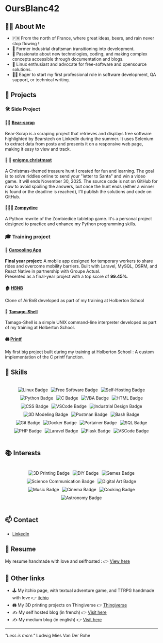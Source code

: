 # OursBlanc42

## 🐻‍❄️ About Me

- 🇫🇷 From the north of France, where great ideas, beers, and rain never stop flowing !
- 📐 Former industrial draftsman transitioning into development.
- 🧠 Passionate about new technologies, coding, and making complex concepts accessible through documentation and blogs.
- 🐧 Linux enthusiast and advocate for free-software and opensource solutions.
- 👨‍💻 Eager to start my first professional role in software development, QA support, or technical writing.
  
## 🚀 Projects

### 🛠️ Side Project
#### 🐻‍❄️ [Bear-scrap](https://github.com/OursBlanc42/bear-scrap)
Bear-Scrap is a scraping project that retrieves and displays free software highlighted by Bearstech on LinkedIn during the summer. It uses Selenium to extract data from posts and presents it on a responsive web page, making it easy to view and track.

#### 🧩 🎅 [enigme.christmast](https://enigme.christmas)
A Christmas-themed treasure hunt I created for fun and learning. The goal is to solve riddles online to send your "letter to Santa" and win a video game. It will ends November 30, 2025.
The source code is not on GitHub for now to avoid spoiling the answers, but once the hunt ends (either a winner is found or the deadline is reached), I’ll publish the solutions and code on GitHub.

#### 🧟‍♂️🎲 [Zompydice](https://github.com/OursBlanc42/zompydice)
A Python rewrite of the Zombiedice tabletop game.
It's a personal project designed to practice and enhance my Python programming skills.

### 🎓 Training project

#### 🚗 [Carpooling App](https://oursblanc42.github.io/carpooling-app/)
**Final year project:** 
A mobile app designed for temporary workers to share rides and overcome mobility barriers. Built with Laravel, MySQL, OSRM, and React Native in partnership with Groupe Actual.  
Presented as a final-year project with a top score of **99.45%**.

#### 🏠 [HBNB](https://github.com/OursBlanc42/holbertonschool-hbnb)
Clone of AirBnB developed as part of my training at Holberton School

#### 🥚 [Tamago-Shell](https://github.com/OursBlanc42/holbertonschool-simple_shell)
Tamago-Shell is a simple UNIX command-line interpreter developed as part of my training at Holberton School.

#### 🖨️ [Printf](https://github.com/OursBlanc42/holbertonschool-printf)
My first big project built during my training at Holberton School : A custom implementation of the C printf function.

## 🔧 Skills  
<div style="display: flex; flex-wrap: wrap; gap: 10px; justify-content: center; padding: 20px;">
  <img src="https://img.shields.io/badge/Linux-🐧-blue" alt="Linux Badge" />
  <img src="https://img.shields.io/badge/Free%20Software-🔓-purple" alt="Free Software Badge" />
  <img src="https://img.shields.io/badge/Self--hosting-🏠-lightblue" alt="Self-Hosting Badge" />
  <img src="https://img.shields.io/badge/Python-🐍-orange" alt="Python Badge" />
  <img src="https://img.shields.io/badge/C-⚙️-lightgrey" alt="C Badge" />
  <img src="https://img.shields.io/badge/VBA-💾-darkgreen" alt="VBA Badge" />
  <img src="https://img.shields.io/badge/HTML-📄-orange" alt="HTML Badge" />
  <img src="https://img.shields.io/badge/CSS-🎨-blue" alt="CSS Badge" />
  <img src="https://img.shields.io/badge/VSCode-🖥️-lightblue" alt="VSCode Badge" />
  <img src="https://img.shields.io/badge/Industrial%20Design-📐-blueviolet" alt="Industrial Design Badge" />
  <img src="https://img.shields.io/badge/3D%20Modeling-🏗️-purple" alt="3D Modeling Badge" />
  <img src="https://img.shields.io/badge/Postman-📬-orange" alt="Postman Badge" />
  <img src="https://img.shields.io/badge/Bash-🖋️-black" alt="Bash Badge" />
  <img src="https://img.shields.io/badge/Git-🔧-red" alt="Git Badge" />
  <img src="https://img.shields.io/badge/Docker-🐳-blue" alt="Docker Badge" />
  <img src="https://img.shields.io/badge/Portainer-🛳️-blue" alt="Portainer Badge" />
  <img src="https://img.shields.io/badge/SQL-🗄️-darkblue" alt="SQL Badge" />
  <img src="https://img.shields.io/badge/PHP-🐘-purple" alt="PHP Badge" />
  <img src="https://img.shields.io/badge/Laravel-🔥-red" alt="Laravel Badge" />
  <img src="https://img.shields.io/badge/Flask-⚗️-black" alt="Flask Badge" />
  <img src="https://img.shields.io/badge/VSCode-🖥️-blue" alt="VSCode Badge" />
</div>

## 📚 Interests  
<div style="display: flex; flex-wrap: wrap; gap: 10px; justify-content: center; padding: 20px;">
  <img src="https://img.shields.io/badge/3D%20Printing-🖨️-green" alt="3D Printing Badge" />
  <img src="https://img.shields.io/badge/DIY-🛠️-yellow" alt="DIY Badge" />
  <img src="https://img.shields.io/badge/Games-🎲-orange" alt="Games Badge" />
  <img src="https://img.shields.io/badge/Science%20Communication-🔬-blue" alt="Science Communication Badge" />
  <img src="https://img.shields.io/badge/Digital%20Art-🎨-pink" alt="Digital Art Badge" />
  <img src="https://img.shields.io/badge/Music-🎵-red" alt="Music Badge" />
  <img src="https://img.shields.io/badge/Cinema-🎥-red" alt="Cinema Badge" />
  <img src="https://img.shields.io/badge/Cooking-🍳-orange" alt="Cooking Badge" />
  <img src="https://img.shields.io/badge/Astronomy-🔭-blue" alt="Astronomy Badge" />
</div>

## 📫 Contact
- [LinkedIn](https://www.linkedin.com/in/simon-r%C3%A9gnier-2829247b)

## 📝 Resume 
My resume handmade with love and selfhosted :
👉 [View here](https://cv.nanuq.me)

## 🔗 Other links

- 🕹️ My itchio page, with textual adventure game, and TTRPG handmade with love 👉 [itchio](https://oursblanc.itch.io/)
- 🖨️ My 3D printing projects on Thingiverse 👉 [Thingiverse](https://www.thingiverse.com/oursblanc42/designs)
- ✍️ My self hosted blog (in french) 👉 [Visit here](https://blog.nanuq.me)
- ✍️ My medium blog (in english) 👉 [Visit here](https://medium.com/@regniersimon)



---

_"Less is more."_ Ludwig Mies Van Der Rohe
